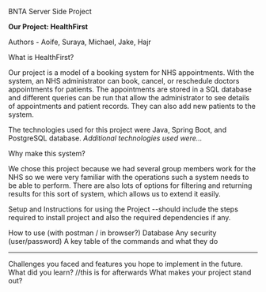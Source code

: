 BNTA Server Side Project 

<b>Our Project: HealthFirst</b>

Authors - Aoife, Suraya, Michael, Jake, Hajr 

What is HealthFirst?

Our project is a model of a booking system for NHS appointments. With the system, an NHS administrator can book, cancel, or reschedule doctors appointments for 
patients. The appointments are stored in a SQL database and different queries can be run that allow the administrator to see details of appointments and patient records.
They can also add new patients to the system.

The technologies used for this project were Java, Spring Boot, and PostgreSQL database. <i>Additional technologies used were... </i>

Why make this system?

We chose this project because we had several group members work for the NHS so we were very familiar with the operations such a system needs to be able to perform. 
There are also lots of options for filtering and returning results for this sort of system, which allows us to extend it easily. 

Setup and Instructions for using the Project
 --should include the steps required to install project and also the required dependencies if any.

How to use (with postman / in browser?)
Database 
Any security (user/password)
A key table of the commands and what they do


--------------------------

Challenges you faced and features you hope to implement in the future.
What did you learn?   //this is for afterwards
What makes your project stand out?
